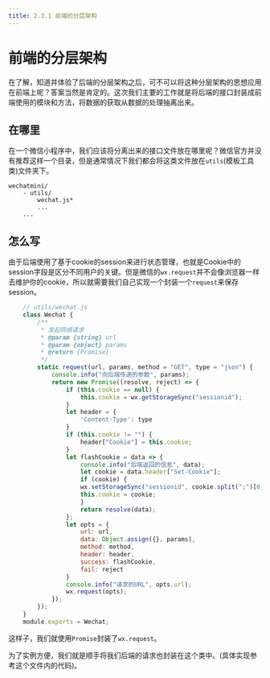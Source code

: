 ```yaml
---
title: 2.3.1 前端的分层架构
---
```


# 前端的分层架构

在了解，知道并体验了后端的分层架构之后，可不可以将这种分层架构的思想应用在前端上呢？答案当然是肯定的。这次我们主要的工作就是将后端的接口封装成前端使用的模块和方法，将数据的获取从数据的处理抽离出来。

## 在哪里

在一个微信小程序中，我们应该将分离出来的接口文件放在哪里呢？微信官方并没有推荐这样一个目录，但是通常情况下我们都会将这类文件放在`utils`(模板工具类)文件夹下。

    wechatmini/
        - utils/
            wechat.js*
            ...
        ...

## 怎么写

由于后端使用了基于cookie的session来进行状态管理，也就是Cookie中的session字段是区分不同用户的关键。但是微信的`wx.request`并不会像浏览器一样去维护你的cookie，所以就需要我们自己实现一个封装一个`request`来保存session。

```js
    // utils/wechat.js
    class Wechat {
        /**
         * 发起网络请求
         * @param {string} url  
         * @param {object} params 
         * @return {Promise} 
         */
        static request(url, params, method = "GET", type = "json") {
            console.info("向后端传递的参数", params);
            return new Promise((resolve, reject) => {
                if (this.cookie == null) {
                    this.cookie = wx.getStorageSync("sessionid");
                }
                let header = {
                    'Content-Type': type
                }
                if (this.cookie != "") {
                    header["Cookie"] = this.cookie;
                }
                let flashCookie = data => {
                    console.info("后端返回的信息", data);
                    let cookie = data.header["Set-Cookie"];
                    if (cookie) {
                    wx.setStorageSync("sessionid", cookie.split(";")[0]);
                    this.cookie = cookie;
                    }
                    return resolve(data);
                };
                let opts = {
                    url: url,
                    data: Object.assign({}, params),
                    method: method,
                    header: header,
                    success: flashCookie,
                    fail: reject
                }
                console.info("请求的URL", opts.url);
                wx.request(opts);
            });
        });
    }
    module.exports = Wechat;
```

这样子，我们就使用`Promise`封装了`wx.request`。

为了实例方便，我们就是顺手将我们后端的请求也封装在这个类中。(具体实现参考这个文件内的代码)。

